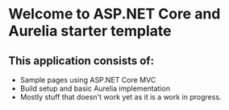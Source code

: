 # Welcome to ASP.NET Core and Aurelia starter template


## This application consists of:

*   Sample pages using ASP.NET Core MVC
*   Build setup and basic Aurelia implementation
*   Mostly stuff that doesn't work yet as it is a work in progress.


